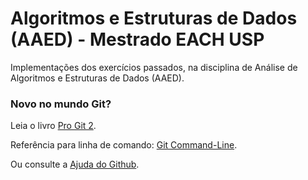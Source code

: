 # Algoritmos e Estruturas de Dados (AAED) - Mestrado EACH USP
Implementações dos exercícios passados, na disciplina de Análise de Algoritmos e Estruturas de Dados (AAED).

### Novo no mundo Git?
Leia o livro [Pro Git 2](https://git-scm.com/book/en/v2).

Referência para linha de comando: [Git Command-Line](https://git-scm.com/docs).

Ou consulte a [Ajuda do Github](https://help.github.com/).